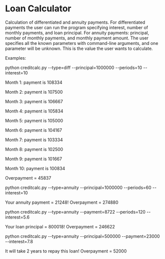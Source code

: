 # Loan Calculator
 
Calculation of differentiated and annuity payments. For differentiated payments the user can run the program specifying interest, number of monthly payments, and loan principal.
For annuity payments: principal, number of monthly payments, and monthly payment amount. The user specifies all the known parameters with command-line arguments, and one parameter will be unknown. This is the value the user wants to calculate.


Examples:

python creditcalc.py --type=diff --principal=1000000 --periods=10 --interest=10

Month 1: payment is 108334

Month 2: payment is 107500

Month 3: payment is 106667

Month 4: payment is 105834

Month 5: payment is 105000

Month 6: payment is 104167

Month 7: payment is 103334

Month 8: payment is 102500

Month 9: payment is 101667

Month 10: payment is 100834

Overpayment = 45837



python creditcalc.py --type=annuity --principal=1000000 --periods=60 --interest=10

Your annuity payment = 21248!
Overpayment = 274880


python creditcalc.py --type=annuity --payment=8722 --periods=120 --interest=5.6

Your loan principal = 800018!
Overpayment = 246622


python creditcalc.py --type=annuity --principal=500000 --payment=23000 --interest=7.8

It will take 2 years to repay this loan!
Overpayment = 52000
